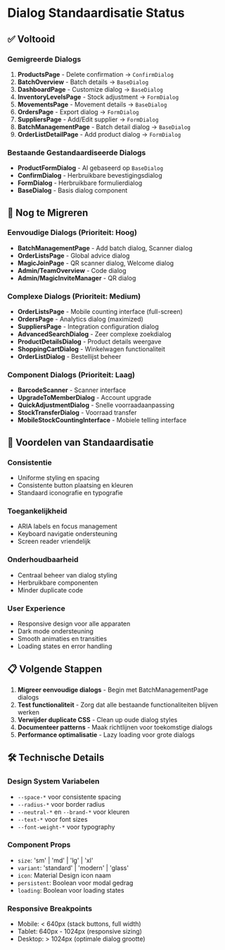 # Dialog Standaardisatie Status

## ✅ Voltooid

### Gemigreerde Dialogs
1. **ProductsPage** - Delete confirmation → `ConfirmDialog`
2. **BatchOverview** - Batch details → `BaseDialog` 
3. **DashboardPage** - Customize dialog → `BaseDialog`
4. **InventoryLevelsPage** - Stock adjustment → `FormDialog`
5. **MovementsPage** - Movement details → `BaseDialog`
6. **OrdersPage** - Export dialog → `FormDialog`
7. **SuppliersPage** - Add/Edit supplier → `FormDialog`
8. **BatchManagementPage** - Batch detail dialog → `BaseDialog`
9. **OrderListDetailPage** - Add product dialog → `FormDialog`

### Bestaande Gestandaardiseerde Dialogs
- **ProductFormDialog** - Al gebaseerd op `BaseDialog`
- **ConfirmDialog** - Herbruikbare bevestigingsdialog
- **FormDialog** - Herbruikbare formulierdialog
- **BaseDialog** - Basis dialog component

## 🔄 Nog te Migreren

### Eenvoudige Dialogs (Prioriteit: Hoog)
- **BatchManagementPage** - Add batch dialog, Scanner dialog
- **OrderListsPage** - Global advice dialog  
- **MagicJoinPage** - QR scanner dialog, Welcome dialog
- **Admin/TeamOverview** - Code dialog
- **Admin/MagicInviteManager** - QR dialog

### Complexe Dialogs (Prioriteit: Medium)
- **OrderListsPage** - Mobile counting interface (full-screen)
- **OrdersPage** - Analytics dialog (maximized)
- **SuppliersPage** - Integration configuration dialog
- **AdvancedSearchDialog** - Zeer complexe zoekdialog
- **ProductDetailsDialog** - Product details weergave
- **ShoppingCartDialog** - Winkelwagen functionaliteit
- **OrderListDialog** - Bestellijst beheer

### Component Dialogs (Prioriteit: Laag)
- **BarcodeScanner** - Scanner interface
- **UpgradeToMemberDialog** - Account upgrade
- **QuickAdjustmentDialog** - Snelle voorraadaanpassing
- **StockTransferDialog** - Voorraad transfer
- **MobileStockCountingInterface** - Mobiele telling interface

## 🎯 Voordelen van Standaardisatie

### Consistentie
- Uniforme styling en spacing
- Consistente button plaatsing en kleuren
- Standaard iconografie en typografie

### Toegankelijkheid
- ARIA labels en focus management
- Keyboard navigatie ondersteuning
- Screen reader vriendelijk

### Onderhoudbaarheid
- Centraal beheer van dialog styling
- Herbruikbare componenten
- Minder duplicate code

### User Experience
- Responsive design voor alle apparaten
- Dark mode ondersteuning
- Smooth animaties en transities
- Loading states en error handling

## 📋 Volgende Stappen

1. **Migreer eenvoudige dialogs** - Begin met BatchManagementPage dialogs
2. **Test functionaliteit** - Zorg dat alle bestaande functionaliteiten blijven werken
3. **Verwijder duplicate CSS** - Clean up oude dialog styles
4. **Documenteer patterns** - Maak richtlijnen voor toekomstige dialogs
5. **Performance optimalisatie** - Lazy loading voor grote dialogs

## 🛠️ Technische Details

### Design System Variabelen
- `--space-*` voor consistente spacing
- `--radius-*` voor border radius
- `--neutral-*` en `--brand-*` voor kleuren
- `--text-*` voor font sizes
- `--font-weight-*` voor typography

### Component Props
- `size`: 'sm' | 'md' | 'lg' | 'xl'
- `variant`: 'standard' | 'modern' | 'glass'
- `icon`: Material Design icon naam
- `persistent`: Boolean voor modal gedrag
- `loading`: Boolean voor loading states

### Responsive Breakpoints
- Mobile: < 640px (stack buttons, full width)
- Tablet: 640px - 1024px (responsive sizing)
- Desktop: > 1024px (optimale dialog grootte)